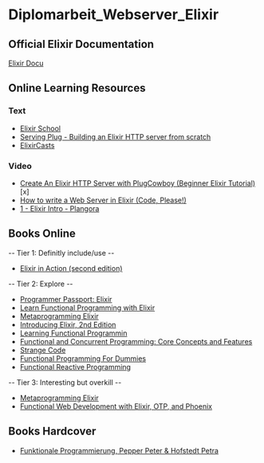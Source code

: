 # Diplomarbeit_Webserver_Elixir

## Official Elixir Documentation

[Elixir Docu](https://hexdocs.pm/elixir/Kernel.html)

## Online Learning Resources

### Text

- [Elixir School](https://elixirschool.com/en)
- [Serving Plug - Building an Elixir HTTP server from scratch](https://blog.appsignal.com/2019/01/22/serving-plug-building-an-elixir-http-server.html)
- [ElixirCasts](https://elixircasts.io/)

### Video

- [Create An Elixir HTTP Server with PlugCowboy (Beginner Elixir Tutorial)](https://www.youtube.com/watch?v=_TjXYGXG2z8) [x]
- [How to write a Web Server in Elixir (Code, Please!)](https://www.youtube.com/watch?v=a3fhMZ20dT0&t=22s)
- [1 - Elixir Intro - Plangora](https://www.youtube.com/watch?v=4W7AxdT3oe4&t=57s)

## Books Online

-- Tier 1: Definitly include/use --

- [Elixir in Action (second edition)](https://learning.oreilly.com/library/view/elixir-in-action/9781617295027/)

-- Tier 2: Explore --

- [Programmer Passport: Elixir](https://learning.oreilly.com/library/view/programmer-passport-elixir/9781680509649/)
- [Learn Functional Programming with Elixir](https://learning.oreilly.com/library/view/learn-functional-programming/9781680505757/)
- [Metaprogramming Elixir](https://learning.oreilly.com/library/view/metaprogramming-elixir/9781680500622/)
- [Introducing Elixir, 2nd Edition](https://learning.oreilly.com/library/view/introducing-elixir-2nd/9781491956847/)
- [Learning Functional Programmin](https://learning.oreilly.com/library/view/learning-functional-programming/9781098111748/)
- [Functional and Concurrent Programming: Core Concepts and Features](https://learning.oreilly.com/library/view/functional-and-concurrent/9780137466696/)
- [Strange Code](https://learning.oreilly.com/library/view/strange-code/9781098141363/)
- [Functional Programming For Dummies](https://learning.oreilly.com/library/view/functional-programming-for/9781119527503/)
- [Functional Reactive Programming](https://learning.oreilly.com/library/view/functional-reactive-programming/9781633430105/)

-- Tier 3: Interesting but overkill --

- [Metaprogramming Elixir](https://learning.oreilly.com/library/view/metaprogramming-elixir/9781680500622/)
- [Functional Web Development with Elixir, OTP, and Phoenix](https://learning.oreilly.com/library/view/functional-web-development/9781680505436/)

## Books Hardcover

- [Funktionale Programmierung, Pepper Peter & Hofstedt Petra](https://www.amazon.de/Funktionale-Programmierung-Programmiertechnik-Peter-Pepper/dp/354020959X)
